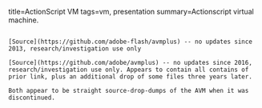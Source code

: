 title=ActionScript VM
tags=vm, presentation
summary=Actionscript virtual machine.
~~~~~~

[Source](https://github.com/adobe-flash/avmplus) -- no updates since 2013, research/investigation use only

[Source](https://github.com/adobe/avmplus) -- no updates since 2016, research/investigation use only. Appears to contain all contains of prior link, plus an additional drop of some files three years later.

Both appear to be straight source-drop-dumps of the AVM when it was discontinued.

